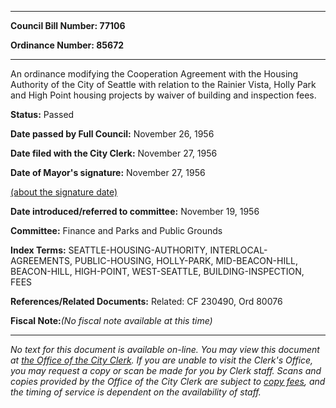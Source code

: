 

********

**Council Bill Number: 77106**
   
**Ordinance Number: 85672**
********

 An ordinance modifying the Cooperation Agreement with the Housing Authority of the City of Seattle with relation to the Rainier Vista, Holly Park and High Point housing projects by waiver of building and inspection fees.

**Status:** Passed
   
**Date passed by Full Council:** November 26, 1956
   
**Date filed with the City Clerk:** November 27, 1956
   
**Date of Mayor's signature:** November 27, 1956
   
[(about the signature date)](/~public/approvaldate.htm)
   
   
   
**Date introduced/referred to committee:** November 19, 1956
   
**Committee:** Finance and Parks and Public Grounds
   
   
**Index Terms:** SEATTLE-HOUSING-AUTHORITY, INTERLOCAL-AGREEMENTS, PUBLIC-HOUSING, HOLLY-PARK, MID-BEACON-HILL, BEACON-HILL, HIGH-POINT, WEST-SEATTLE, BUILDING-INSPECTION, FEES

**References/Related Documents:** Related: CF 230490, Ord 80076

**Fiscal Note:**_(No fiscal note available at this time)_
********

_No text for this document is available on-line. You may view this document at [the Office of the City Clerk](http://www.seattle.gov/leg/clerk/contactUs.htm). If you are unable to visit the Clerk's Office, you may request a copy or scan be made for you by Clerk staff. Scans and copies provided by the Office of the City Clerk are subject to [copy fees](http://clerk.seattle.gov/~public/clerkfees.htm), and the timing of service is dependent on the availability of staff._

